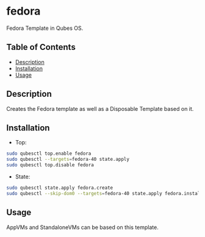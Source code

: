 # fedora

Fedora Template in Qubes OS.

## Table of Contents

*   [Description](#description)
*   [Installation](#installation)
*   [Usage](#usage)

## Description

Creates the Fedora template as well as a Disposable Template based on it.

## Installation

*   Top:

```sh
sudo qubesctl top.enable fedora
sudo qubesctl --targets=fedora-40 state.apply
sudo qubesctl top.disable fedora
```

*   State:

<!-- pkg:begin:post-install -->

```sh
sudo qubesctl state.apply fedora.create
sudo qubesctl --skip-dom0 --targets=fedora-40 state.apply fedora.install
```

<!-- pkg:end:post-install -->

## Usage

AppVMs and StandaloneVMs can be based on this template.
